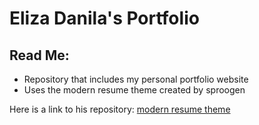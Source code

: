 # Eliza Danila's Portfolio
## Read Me:

- Repository that includes my personal portfolio website
- Uses the modern resume theme created by sproogen

Here is a link to his repository: [modern resume theme](https://github.com/sproogen/modern-resume-theme?tab=readme-ov-file)

